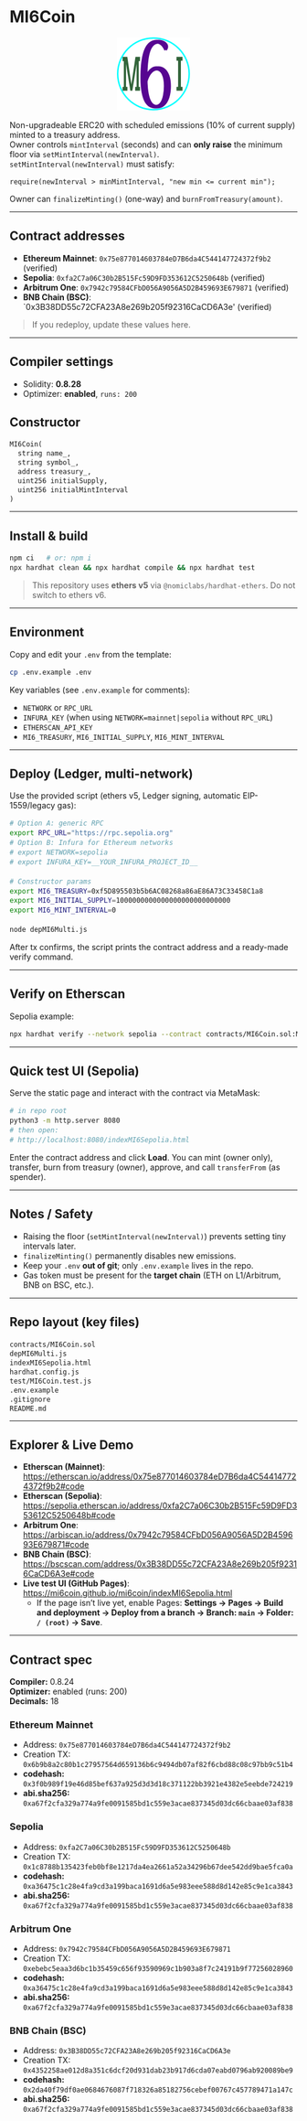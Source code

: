 # MI6Coin

<p align="center">
  <img src="logo/mi6-256.png" width="128" height="128" alt="MI6 Coin logo">
</p>

Non-upgradeable ERC20 with scheduled emissions (10% of current supply) minted to a treasury address.  
Owner controls `mintInterval` (seconds) and can **only raise** the minimum floor via `setMintInterval(newInterval)`.  
`setMintInterval(newInterval)` must satisfy:
```solidity
require(newInterval > minMintInterval, "new min <= current min");
```
Owner can `finalizeMinting()` (one-way) and `burnFromTreasury(amount)`.

---

## Contract addresses

- **Ethereum Mainnet**: `0x75e877014603784eD7B6da4C544147724372f9b2` (verified)
- **Sepolia**: `0xfa2C7a06C30b2B515Fc59D9FD353612C5250648b` (verified)
- **Arbitrum One**: `0x7942c79584CFbD056A9056A5D2B459693E679871` (verified)
- **BNB Chain (BSC)**: `0x3B38DD55c72CFA23A8e269b205f92316CaCD6A3e' (verified)
> If you redeploy, update these values here.

---

## Compiler settings
- Solidity: **0.8.28**
- Optimizer: **enabled**, `runs: 200`

## Constructor
```
MI6Coin(
  string name_,
  string symbol_,
  address treasury_,
  uint256 initialSupply,
  uint256 initialMintInterval
)
```

---

## Install & build
```bash
npm ci   # or: npm i
npx hardhat clean && npx hardhat compile && npx hardhat test
```

> This repository uses **ethers v5** via `@nomiclabs/hardhat-ethers`. Do not switch to ethers v6.

---

## Environment
Copy and edit your `.env` from the template:
```bash
cp .env.example .env
```

Key variables (see `.env.example` for comments):
- `NETWORK` or `RPC_URL`
- `INFURA_KEY` (when using `NETWORK=mainnet|sepolia` without `RPC_URL`)
- `ETHERSCAN_API_KEY`
- `MI6_TREASURY`, `MI6_INITIAL_SUPPLY`, `MI6_MINT_INTERVAL`

---

## Deploy (Ledger, multi-network)
Use the provided script (ethers v5, Ledger signing, automatic EIP-1559/legacy gas):

```bash
# Option A: generic RPC
export RPC_URL="https://rpc.sepolia.org"
# Option B: Infura for Ethereum networks
# export NETWORK=sepolia
# export INFURA_KEY=__YOUR_INFURA_PROJECT_ID__

# Constructor params
export MI6_TREASURY=0xf5D895503b5b6AC08268a86aE86A73C33458C1a8
export MI6_INITIAL_SUPPLY=1000000000000000000000000000
export MI6_MINT_INTERVAL=0

node depMI6Multi.js
```

After tx confirms, the script prints the contract address and a ready-made verify command.

---

## Verify on Etherscan
Sepolia example:
```bash
npx hardhat verify --network sepolia --contract contracts/MI6Coin.sol:MI6Coin   0xYourNewAddress "MI6Coin" "MI6" 0xYourTreasury 1000000000000000000000000000 0
```

---

## Quick test UI (Sepolia)
Serve the static page and interact with the contract via MetaMask:
```bash
# in repo root
python3 -m http.server 8080
# then open:
# http://localhost:8080/indexMI6Sepolia.html
```
Enter the contract address and click **Load**. You can mint (owner only), transfer, burn from treasury (owner), approve, and call `transferFrom` (as spender).

---

## Notes / Safety
- Raising the floor (`setMintInterval(newInterval)`) prevents setting tiny intervals later.
- `finalizeMinting()` permanently disables new emissions.
- Keep your `.env` **out of git**; only `.env.example` lives in the repo.
- Gas token must be present for the **target chain** (ETH on L1/Arbitrum, BNB on BSC, etc.).

---

## Repo layout (key files)
```
contracts/MI6Coin.sol
depMI6Multi.js
indexMI6Sepolia.html
hardhat.config.js
test/MI6Coin.test.js
.env.example
.gitignore
README.md
```

---

## Explorer & Live Demo

- **Etherscan (Mainnet)**: https://etherscan.io/address/0x75e877014603784eD7B6da4C544147724372f9b2#code
- **Etherscan (Sepolia)**: https://sepolia.etherscan.io/address/0xfa2C7a06C30b2B515Fc59D9FD353612C5250648b#code
- **Arbitrum One**: https://arbiscan.io/address/0x7942c79584CFbD056A9056A5D2B459693E679871#code
- **BNB Chain (BSC)**: https://bscscan.com/address/0x3B38DD55c72CFA23A8e269b205f92316CaCD6A3e#code
- **Live test UI (GitHub Pages)**: https://mi6coin.github.io/mi6coin/indexMI6Sepolia.html
  - If the page isn’t live yet, enable Pages: **Settings → Pages → Build and deployment → Deploy from a branch → Branch: `main` → Folder: `/ (root)` → Save**.

---

## Contract spec

**Compiler:** 0.8.24  
**Optimizer:** enabled (runs: 200)  
**Decimals:** 18

### Ethereum Mainnet
- Address: `0x75e877014603784eD7B6da4C544147724372f9b2`
- Creation TX: `0x6b9b8a2c80b1c27957564d659136b6c9494db07af82f6cbd88c08c97bb9c51b4`
- **codehash:** `0x3f0b989f19e46d85bef637a925d3d3d18c371122bb3921e4382e5eebde724219`
- **abi.sha256:** `0xa67f2cfa329a774a9fe0091585bd1c559e3acae837345d03dc66cbaae03af838`

### Sepolia
- Address: `0xfa2C7a06C30b2B515Fc59D9FD353612C5250648b`
- Creation TX: `0x1c8788b135423feb0bf8e1217da4ea2661a52a34296b67dee542dd9bae5fca0a`
- **codehash:** `0xa36475c1c28e4fa9cd3a199baca1691d6a5e983eee588d8d142e85c9e1ca3843`
- **abi.sha256:** `0xa67f2cfa329a774a9fe0091585bd1c559e3acae837345d03dc66cbaae03af838`

### Arbitrum One
- Address: `0x7942c79584CFbD056A9056A5D2B459693E679871`
- Creation TX: `0xebebc5eaa3d6bc1b35459c656f93590969c1b903a8f7c24191b9f77256028960`
- **codehash:** `0xa36475c1c28e4fa9cd3a199baca1691d6a5e983eee588d8d142e85c9e1ca3843`
- **abi.sha256:** `0xa67f2cfa329a774a9fe0091585bd1c559e3acae837345d03dc66cbaae03af838`

### BNB Chain (BSC)
- Address: `0x3B38DD55c72CFA23A8e269b205f92316CaCD6A3e`
- Creation TX: `0x4352258ae012d8a351c6dcf20d931dab23b917d6cda07eabd0796ab920089be9`
- **codehash:** `0x2da40f79df0ae0684676087f718326a85182756cebef00767c457789471a147c`
- **abi.sha256:** `0xa67f2cfa329a774a9fe0091585bd1c559e3acae837345d03dc66cbaae03af838`

